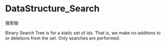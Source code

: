 # DataStructure_Search
搜索樹

Binary Search Tree is for a static set of ids. That is, we make no additons to or deletions from the set. Only searches are performed.


